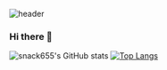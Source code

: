 ![header](https://capsule-render.vercel.app/api?type=slice&color=auto&height=300&section=header&text=SNACK%20655&fontSize=90&animation=fadeIn)


### Hi there 👋
![snack655's GitHub stats](https://github-readme-stats.vercel.app/api?username=snack655&theme=buefy&show_icons=true)
[![Top Langs](https://github-readme-stats.vercel.app/api/top-langs/?username=snack655)](https://github.com/anuraghazra/github-readme-stats)
<!--
**snack655/snack655** is a ✨ _special_ ✨ repository because its `README.md` (this file) appears on your GitHub profile.



Here are some ideas to get you started:


- 🔭 I’m currently working on ...
- 🌱 I’m currently learning Android, c, java, kotlin
- 👯 I’m looking to collaborate on ...
- 🤔 I’m looking for help with ...
- 💬 Ask me about ...
- 📫 How to reach me: ...
- 😄 Pronouns: ...
- ⚡ Fun fact: ...
-->

